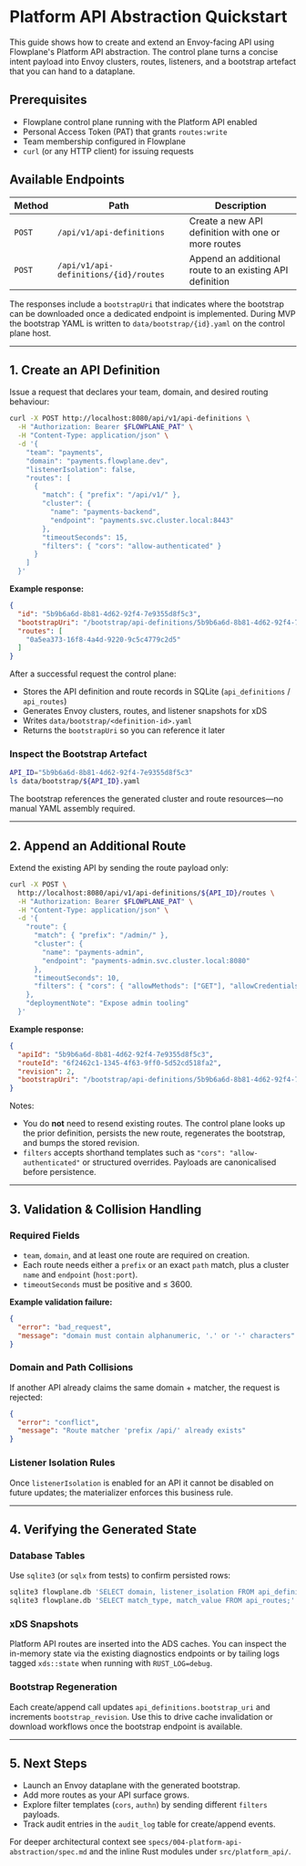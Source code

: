 # Platform API Abstraction Quickstart

This guide shows how to create and extend an Envoy-facing API using Flowplane's Platform API abstraction. The control plane turns a concise intent payload into Envoy clusters, routes, listeners, and a bootstrap artefact that you can hand to a dataplane.

## Prerequisites
- Flowplane control plane running with the Platform API enabled
- Personal Access Token (PAT) that grants `routes:write`
- Team membership configured in Flowplane
- `curl` (or any HTTP client) for issuing requests

## Available Endpoints
| Method | Path | Description |
| ------ | ---- | ----------- |
| `POST` | `/api/v1/api-definitions` | Create a new API definition with one or more routes |
| `POST` | `/api/v1/api-definitions/{id}/routes` | Append an additional route to an existing API definition |

The responses include a `bootstrapUri` that indicates where the bootstrap can be downloaded once a dedicated endpoint is implemented. During MVP the bootstrap YAML is written to `data/bootstrap/{id}.yaml` on the control plane host.

---

## 1. Create an API Definition
Issue a request that declares your team, domain, and desired routing behaviour:

```bash
curl -X POST http://localhost:8080/api/v1/api-definitions \
  -H "Authorization: Bearer $FLOWPLANE_PAT" \
  -H "Content-Type: application/json" \
  -d '{
    "team": "payments",
    "domain": "payments.flowplane.dev",
    "listenerIsolation": false,
    "routes": [
      {
        "match": { "prefix": "/api/v1/" },
        "cluster": {
          "name": "payments-backend",
          "endpoint": "payments.svc.cluster.local:8443"
        },
        "timeoutSeconds": 15,
        "filters": { "cors": "allow-authenticated" }
      }
    ]
  }'
```

**Example response:**
```json
{
  "id": "5b9b6a6d-8b81-4d62-92f4-7e9355d8f5c3",
  "bootstrapUri": "/bootstrap/api-definitions/5b9b6a6d-8b81-4d62-92f4-7e9355d8f5c3.yaml",
  "routes": [
    "0a5ea373-16f8-4a4d-9220-9c5c4779c2d5"
  ]
}
```

After a successful request the control plane:
- Stores the API definition and route records in SQLite (`api_definitions` / `api_routes`)
- Generates Envoy clusters, routes, and listener snapshots for xDS
- Writes `data/bootstrap/<definition-id>.yaml`
- Returns the `bootstrapUri` so you can reference it later

### Inspect the Bootstrap Artefact
```bash
API_ID="5b9b6a6d-8b81-4d62-92f4-7e9355d8f5c3"
ls data/bootstrap/${API_ID}.yaml
```

The bootstrap references the generated cluster and route resources—no manual YAML assembly required.

---

## 2. Append an Additional Route
Extend the existing API by sending the route payload only:

```bash
curl -X POST \
  http://localhost:8080/api/v1/api-definitions/${API_ID}/routes \
  -H "Authorization: Bearer $FLOWPLANE_PAT" \
  -H "Content-Type: application/json" \
  -d '{
    "route": {
      "match": { "prefix": "/admin/" },
      "cluster": {
        "name": "payments-admin",
        "endpoint": "payments-admin.svc.cluster.local:8080"
      },
      "timeoutSeconds": 10,
      "filters": { "cors": { "allowMethods": ["GET"], "allowCredentials": false } }
    },
    "deploymentNote": "Expose admin tooling"
  }'
```

**Example response:**
```json
{
  "apiId": "5b9b6a6d-8b81-4d62-92f4-7e9355d8f5c3",
  "routeId": "6f2462c1-1345-4f63-9ff0-5d52cd518fa2",
  "revision": 2,
  "bootstrapUri": "/bootstrap/api-definitions/5b9b6a6d-8b81-4d62-92f4-7e9355d8f5c3.yaml"
}
```

Notes:
- You do **not** need to resend existing routes. The control plane looks up the prior definition, persists the new route, regenerates the bootstrap, and bumps the stored revision.
- `filters` accepts shorthand templates such as `"cors": "allow-authenticated"` or structured overrides. Payloads are canonicalised before persistence.

---

## 3. Validation & Collision Handling

### Required Fields
- `team`, `domain`, and at least one route are required on creation.
- Each route needs either a `prefix` or an exact `path` match, plus a cluster `name` and `endpoint` (`host:port`).
- `timeoutSeconds` must be positive and ≤ 3600.

**Example validation failure:**
```json
{
  "error": "bad_request",
  "message": "domain must contain alphanumeric, '.' or '-' characters"
}
```

### Domain and Path Collisions
If another API already claims the same domain + matcher, the request is rejected:
```json
{
  "error": "conflict",
  "message": "Route matcher 'prefix /api/' already exists"
}
```

### Listener Isolation Rules
Once `listenerIsolation` is enabled for an API it cannot be disabled on future updates; the materializer enforces this business rule.

---

## 4. Verifying the Generated State

### Database Tables
Use `sqlite3` (or `sqlx` from tests) to confirm persisted rows:
```bash
sqlite3 flowplane.db 'SELECT domain, listener_isolation FROM api_definitions;'
sqlite3 flowplane.db 'SELECT match_type, match_value FROM api_routes;'
```

### xDS Snapshots
Platform API routes are inserted into the ADS caches. You can inspect the in-memory state via the existing diagnostics endpoints or by tailing logs tagged `xds::state` when running with `RUST_LOG=debug`.

### Bootstrap Regeneration
Each create/append call updates `api_definitions.bootstrap_uri` and increments `bootstrap_revision`. Use this to drive cache invalidation or download workflows once the bootstrap endpoint is available.

---

## 5. Next Steps
- Launch an Envoy dataplane with the generated bootstrap.
- Add more routes as your API surface grows.
- Explore filter templates (`cors`, `authn`) by sending different `filters` payloads.
- Track audit entries in the `audit_log` table for create/append events.

For deeper architectural context see `specs/004-platform-api-abstraction/spec.md` and the inline Rust modules under `src/platform_api/`.
